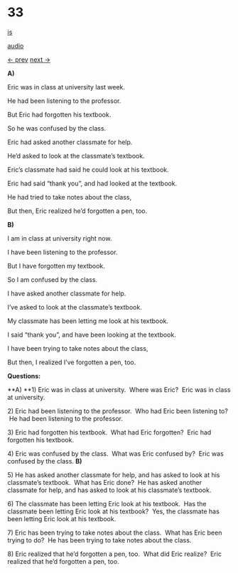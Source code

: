 # 33

[is](../is/story_33.md)

[audio](../audio/story_33.mp3)

[← prev](../en/story_32.md)
[next →](../en/story_34.md)

**A)**

Eric was in class at university last week.

He had been listening to the professor.

But Eric had forgotten his textbook.

So he was confused by the class.

Eric had asked another classmate for help.

He’d asked to look at the classmate’s textbook.

Eric’s classmate had said he could look at his textbook.

Eric had said “thank you”, and had looked at the textbook.

He had tried to take notes about the class,

But then, Eric realized he’d forgotten a pen, too.

**B)**

I am in class at university right now.

I have been listening to the professor.

But I have forgotten my textbook.

So I am confused by the class.

I have asked another classmate for help.

I’ve asked to look at the classmate’s textbook.

My classmate has been letting me look at his textbook.

I said “thank you”, and have been looking at the textbook.

I have been trying to take notes about the class,

But then, I realized I’ve forgotten a pen, too.

**Questions:**

**A)
**1) Eric was in class at university.  Where was Eric?  Eric was in
class at university.

2\) Eric had been listening to the professor.  Who had Eric been
listening to?  He had been listening to the professor.

3\) Eric had forgotten his textbook.  What had Eric forgotten?  Eric had
forgotten his textbook.

4\) Eric was confused by the class.  What was Eric confused by?  Eric
was confused by the class.
**B)**

5\) He has asked another classmate for help, and has asked to look at
his classmate’s textbook.  What has Eric done?  He has asked another
classmate for help, and has asked to look at his classmate’s textbook.

6\) The classmate has been letting Eric look at his textbook.  Has the
classmate been letting Eric look at his textbook?  Yes, the classmate
has been letting Eric look at his textbook.

7\) Eric has been trying to take notes about the class.  What has Eric
been trying to do?  He has been trying to take notes about the class.

8\) Eric realized that he’d forgotten a pen, too.  What did Eric
realize?  Eric realized that he’d forgotten a pen, too.
